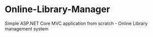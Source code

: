 # Online-Library-Manager
Simple ASP.NET Core MVC application from scratch - Online Library management system
